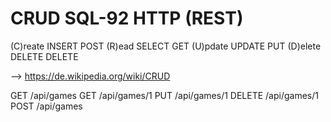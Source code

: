 # CRUD SQL-92 HTTP (REST)

(C)reate INSERT POST
(R)ead SELECT GET
(U)pdate UPDATE PUT
(D)elete DELETE DELETE

--> https://de.wikipedia.org/wiki/CRUD

GET /api/games
GET /api/games/1
PUT /api/games/1
DELETE /api/games/1
POST /api/games
